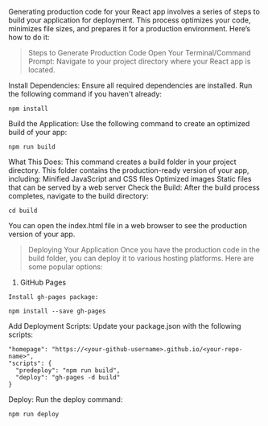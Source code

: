 Generating production code for your React app involves a series of steps to build your application for deployment. This process optimizes your code, minimizes file sizes, and prepares it for a production environment. Here’s how to do it:

> Steps to Generate Production Code
Open Your Terminal/Command Prompt: Navigate to your project directory where your React app is located.

Install Dependencies: Ensure all required dependencies are installed. Run the following command if you haven't already:

```
npm install
```
Build the Application: Use the following command to create an optimized build of your app:



```
npm run build
```

What This Does: This command creates a build folder in your project directory. This folder contains the production-ready version of your app, including:
Minified JavaScript and CSS files
Optimized images
Static files that can be served by a web server
Check the Build: After the build process completes, navigate to the build directory:

```
cd build
```

You can open the index.html file in a web browser to see the production version of your app.



> Deploying Your Application
Once you have the production code in the build folder, you can deploy it to various hosting platforms. Here are some popular options:


1. GitHub Pages
```
Install gh-pages package:
```

```
npm install --save gh-pages
```
Add Deployment Scripts: Update your package.json with the following scripts:

```
"homepage": "https://<your-github-username>.github.io/<your-repo-name>",
"scripts": {
  "predeploy": "npm run build",
  "deploy": "gh-pages -d build"
}
```
Deploy: Run the deploy command:
```
npm run deploy
```
